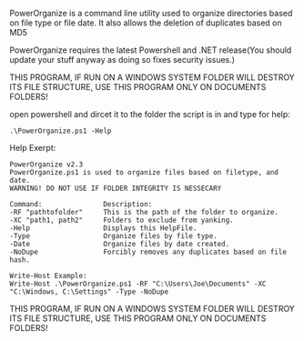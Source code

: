 PowerOrganize is a command line utility used to organize directories based on file type or file date. It also allows the deletion of duplicates based on MD5

PowerOrganize requires the latest Powershell and .NET release(You should update your stuff anyway as doing so fixes security issues.)

THIS PROGRAM, IF RUN ON A WINDOWS SYSTEM FOLDER WILL DESTROY ITS FILE STRUCTURE, USE THIS PROGRAM ONLY ON DOCUMENTS FOLDERS!

open powershell and dircet it to the folder the script is in and type for help:

	.\PowerOrganize.ps1 -Help

Help Exerpt:

	PowerOrganize v2.3
	PowerOrganize.ps1 is used to organize files based on filetype, and date.
	WARNING! DO NOT USE IF FOLDER INTEGRITY IS NESSECARY
	
	Command:               Description:
	-RF "pathtofolder"     This is the path of the folder to organize.
	-XC "path1, path2"     Folders to exclude from yanking.
	-Help                  Displays this HelpFile.
	-Type                  Organize files by file type.
	-Date                  Organize files by date created.
	-NoDupe                Forcibly removes any duplicates based on file hash.

	Write-Host Example:
	Write-Host .\PowerOrganize.ps1 -RF "C:\Users\Joe\Documents" -XC "C:\Windows, C:\Settings" -Type -NoDupe

THIS PROGRAM, IF RUN ON A WINDOWS SYSTEM FOLDER WILL DESTROY ITS FILE STRUCTURE, USE THIS PROGRAM ONLY ON DOCUMENTS FOLDERS!
